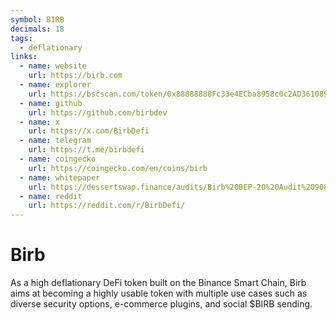 ```yaml
---
symbol: BIRB
decimals: 18
tags:
  - deflationary
links:
  - name: website
    url: https://birb.com
  - name: explorer
    url: https://bscscan.com/token/0x88888888Fc33e4ECba8958c0c2AD361089E19885
  - name: github
    url: https://github.com/birbdev
  - name: x
    url: https://x.com/BirbDefi
  - name: telegram
    url: https://t.me/birbdefi
  - name: coingecko
    url: https://coingecko.com/en/coins/birb
  - name: whitepaper
    url: https://dessertswap.finance/audits/Birb%20BEP-20%20Audit%209082831.pdf
  - name: reddit
    url: https://reddit.com/r/BirbDefi/
---
```


# Birb

As a high deflationary DeFi token built on the Binance Smart Chain, Birb aims at becoming a highly usable token with multiple use cases such as diverse security options, e-commerce plugins, and social $BIRB sending.
